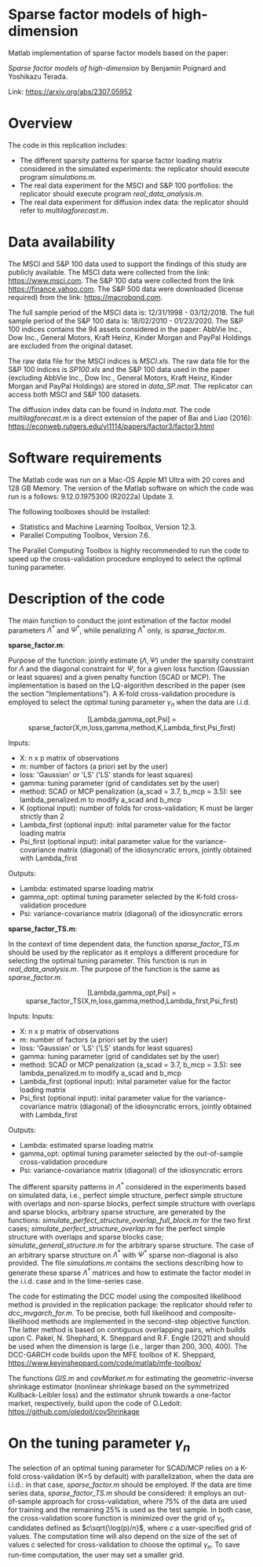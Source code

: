 # Sparse factor models of high-dimension

Matlab implementation of sparse factor models based on the paper:

*Sparse factor models of high-dimension* by Benjamin Poignard and Yoshikazu Terada.

Link: https://arxiv.org/abs/2307.05952

# Overview

The code in this replication includes:

- The different sparsity patterns for sparse factor loading matrix considered in the simulated experiments: the replicator should execute program *simulations.m*.
- The real data experiment for the MSCI and S&P 100 portfolios: the replicator should execute program *real_data_analysis.m*.
- The real data experiment for diffusion index data: the replicator should refer to *multilagforecast.m*.

# Data availability

The MSCI and S&P 100 data used to support the findings of this study are publicly available. The MSCI data were collected from the link: https://www.msci.com. The S&P 100 data were collected from the link https://finance.yahoo.com. The S&P 500 data were downloaded (license required) from the link: https://macrobond.com.

The full sample period of the MSCI data is: 12/31/1998 - 03/12/2018. The full sample period of the S&P 100 data is: 18/02/2010 - 01/23/2020. The S&P 100 indices contains the 94 assets considered in the paper: AbbVie Inc., Dow Inc., General Motors, Kraft Heinz, Kinder Morgan and PayPal Holdings are excluded from the original dataset. 

The raw data file for the MSCI indices is *MSCI.xls*. The raw data file for the S&P 100 indices is *SP100.xls* and the S&P 100 data used in the paper (excluding AbbVie Inc., Dow Inc., General Motors, Kraft Heinz, Kinder Morgan and PayPal Holdings) are stored in *data_SP.mat*. The replicator can access both MSCI and S&P 100 datasets.

The diffusion index data can be found in *lndata.mat*. The code *multilagforecast.m* is a direct extension of the paper of Bai and Liao (2016): https://econweb.rutgers.edu/yl1114/papers/factor3/factor3.html

# Software requirements

The Matlab code was run on a Mac-OS Apple M1 Ultra with 20 cores and 128 GB Memory. The version of the Matlab software on which the code was run is a follows: 9.12.0.1975300 (R2022a) Update 3.

The following toolboxes should be installed:

- Statistics and Machine Learning Toolbox, Version 12.3.
- Parallel Computing Toolbox, Version 7.6.

The Parallel Computing Toolbox is highly recommended to run the code to speed up the cross-validation procedure employed to select the optimal tuning parameter. 

# Description of the code

The main function to conduct the joint estimation of the factor model parameters $\Lambda^\ast$ and $\Psi^\ast$, while penalizing $\Lambda^\ast$ only, is *sparse_factor.m*.

**sparse_factor.m**:

Purpose of the function: jointly estimate $(\Lambda,\Psi)$ under the sparsity constraint for $\Lambda$ and the diagonal constraint for $\Psi$, for a given loss function (Gaussian or least squares) and a given penalty function (SCAD or MCP). The implementation is based on the LQ-algorithm described in the paper (see the section "Implementations"). A K-fold cross-validation procedure is employed to select the optimal tuning parameter $\gamma_n$ when the data are i.i.d.

<p align="center">
[Lambda,gamma_opt,Psi] = sparse_factor(X,m,loss,gamma,method,K,Lambda_first,Psi_first)
</p>

Inputs:
- X: n x p matrix of observations
- m: number of factors (a priori set by the user)
- loss: 'Gaussian' or 'LS' ('LS' stands for least squares)
- gamma: tuning parameter (grid of candidates set by the user)
- method: SCAD or MCP penalization (a_scad = 3.7, b_mcp = 3.5): see lambda_penalized.m to modify a_scad and b_mcp
- K (optional input): number of folds for cross-validation; K must be larger strictly than 2
- Lambda_first (optional input): inital parameter value for the factor loading matrix
- Psi_first (optional input): inital parameter value for the variance-covariance matrix (diagonal) of the idiosyncratic errors, jointly obtained with Lambda_first

Outputs:
- Lambda: estimated sparse loading matrix
- gamma_opt: optimal tuning parameter selected by the K-fold cross-validation procedure
- Psi: variance-covariance matrix (diagonal) of the idiosyncratic errors

**sparse_factor_TS.m**:

In the context of time dependent data, the function *sparse_factor_TS.m* should be used by the replicator as it employs a different procedure for selecting the optimal tuning parameter. This function is run in *real_data_analysis.m*. The purpose of the function is the same as *sparse_factor.m*.

<p align="center">
[Lambda,gamma_opt,Psi] = sparse_factor_TS(X,m,loss,gamma,method,Lambda_first,Psi_first)
</p>

Inputs:
Inputs:
- X: n x p matrix of observations
- m: number of factors (a priori set by the user)
- loss: 'Gaussian' or 'LS' ('LS' stands for least squares)
- gamma: tuning parameter (grid of candidates set by the user)
- method: SCAD or MCP penalization (a_scad = 3.7, b_mcp = 3.5): see lambda_penalized.m to modify a_scad and b_mcp
- Lambda_first (optional input): inital parameter value for the factor loading matrix
- Psi_first (optional input): inital parameter value for the variance-covariance matrix (diagonal) of the idiosyncratic errors, jointly obtained with Lambda_first

Outputs:
- Lambda: estimated sparse loading matrix
- gamma_opt: optimal tuning parameter selected by the out-of-sample cross-validation procedure
- Psi: variance-covariance matrix (diagonal) of the idiosyncratic errors

The different sparsity patterns in $\Lambda^\ast$ considered in the experiments based on simulated data, i.e., perfect simple structure, perfect simple structure with overlaps and non-sparse blocks, perfect simple structure with overlaps and sparse blocks, arbitrary sparse structure, are generated by the functions: *simulate_perfect_structure_overlap_full_block.m* for the two first cases; *simulate_perfect_structure_overlap.m* for the perfect simple structure with overlaps and sparse blocks case; *simulate_general_structure.m* for the arbitrary sparse structure. The case of an arbitrary sparse structure on $\Lambda^\ast$ with $\Psi^\ast$ sparse non-diagonal is also provided. The file *simulations.m* contains the sections describing how to generate these sparse $\Lambda^\ast$ matrices and how to estimate the factor model in the i.i.d. case and in the time-series case.

The code for estimating the DCC model using the composited likelihood method is provided in the replication package: the replicator should refer to *dcc_mvgarch_for.m*. To be precise, both full likelihood and composite-likelihood methods are implemented in the second-step objective function. The latter method is based on contiguous overlapping pairs, which builds upon C. Pakel, N. Shephard, K. Sheppard and R.F. Engle (2021) and should be used when the dimension is large (i.e., larger than 200, 300, 400). The DCC-GARCH code builds upon the MFE toolbox of K. Sheppard, https://www.kevinsheppard.com/code/matlab/mfe-toolbox/

The functions *GIS.m* and *covMarket.m* for estimating the geometric-inverse shrinkage estimator (nonlinear shrinkage based on the symmetrized Kullback-Leibler loss) and the estimator shrunk towards a one-factor market, respectively, build upon the code of O.Ledoit: https://github.com/oledoit/covShrinkage

# On the tuning parameter $\gamma_n$

The selection of an optimal tuning parameter for SCAD/MCP relies on a K-fold cross-validation (K=5 by default) with parallelization, when the data are i.i.d.: in that case, *sparse_factor.m* should be employed. If the data are time series data, *sparse_factor_TS.m* should be considered: it employs an out-of-sample approach for cross-validation, where 75% of the data are used for training and the remaining 25% is used as the test sample. In both case, the cross-validation score function is minimized over the grid of $\gamma_n$ candidates defined as $c\sqrt{\log(p)/n}$, where $c$ a user-specified grid of values. The computation time will also depend on the size of the set of values c selected for cross-validation to choose the optimal $\gamma_n$. To save run-time computation, the user may set a smaller grid. 
